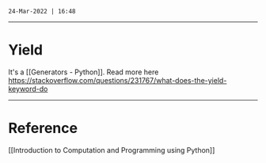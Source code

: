 `24-Mar-2022 | 16:48`


---
# Yield

It's a [[Generators - Python]]. Read more here https://stackoverflow.com/questions/231767/what-does-the-yield-keyword-do 


---
# Reference
[[Introduction to Computation and Programming using Python]]